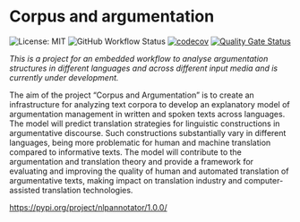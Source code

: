 # Corpus and argumentation

![License: MIT](https://img.shields.io/github/license/ssciwr/argumentation-management)
![GitHub Workflow Status](https://github.com/ssciwr/argumentation-management/actions/workflows/ci.yml/badge.svg)
[![codecov](https://codecov.io/gh/ssciwr/argumentation-management/branch/main/graph/badge.svg?token=SSG8PQWZ18)](https://codecov.io/gh/ssciwr/argumentation-management)
[![Quality Gate Status](https://sonarcloud.io/api/project_badges/measure?project=ssciwr_argumentation-management&metric=alert_status)](https://sonarcloud.io/summary/new_code?id=ssciwr_argumentation-management)

*This is a project for an embedded workflow to analyse argumentation structures in different languages and across different input media and is currently under development.*

The aim of the project “Corpus and Argumentation” is to create an infrastructure for analyzing text corpora to develop an explanatory model of argumentation management in written and spoken texts across languages. The model will predict translation strategies for linguistic constructions in argumentative discourse. Such constructions substantially vary in different languages, being more problematic for human and machine translation compared to informative texts. The model will contribute to the argumentation and translation theory and provide a framework for evaluating and improving the quality of human and automated translation of argumentative texts, making impact on translation industry and computer-assisted translation technologies.

https://pypi.org/project/nlpannotator/1.0.0/

